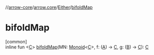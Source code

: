 //[arrow-core](../../../index.md)/[arrow.core](../index.md)/[Either](index.md)/[bifoldMap](bifold-map.md)

# bifoldMap

[common]\
inline fun &lt;[C](bifold-map.md)&gt; [bifoldMap](bifold-map.md)(MN: [Monoid](../../arrow.typeclasses/-monoid/index.md)&lt;[C](bifold-map.md)&gt;, f: ([A](index.md)) -&gt; [C](bifold-map.md), g: ([B](index.md)) -&gt; [C](bifold-map.md)): [C](bifold-map.md)
